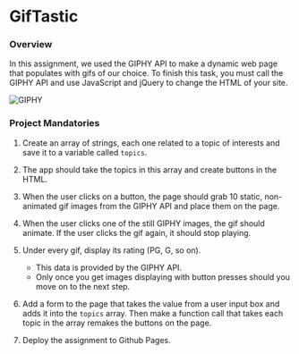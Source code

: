 # GifTastic

### Overview

In this assignment, we used the GIPHY API to make a dynamic web page that populates with gifs of our choice. To finish this task, you must call the GIPHY API and use JavaScript and jQuery to change the HTML of your site.

![GIPHY](Images/1-giphy.jpg)

### Project Mandatories

1. Create an array of strings, each one related to a topic of interests and save it to a variable called `topics`.

2. The app should take the topics in this array and create buttons in the HTML.

3. When the user clicks on a button, the page should grab 10 static, non-animated gif images from the GIPHY API and place them on the page.

4. When the user clicks one of the still GIPHY images, the gif should animate. If the user clicks the gif again, it should stop playing.

5. Under every gif, display its rating (PG, G, so on).
   * This data is provided by the GIPHY API.
   * Only once you get images displaying with button presses should you move on to the next step.

6. Add a form to the page that takes the value from a user input box and adds it into the `topics` array. Then make a function call that takes each topic in the array remakes the buttons on the page.

7. Deploy the assignment to Github Pages.
